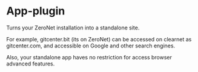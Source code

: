 # App-plugin
Turns your ZeroNet installation into a standalone site.

For example, gitcenter.bit (its on ZeroNet) can be accessed on clearnet as gitcenter.com, and accessible on Google and other search engines.

Also, your standalone app haves no restriction for access browser advanced features.
